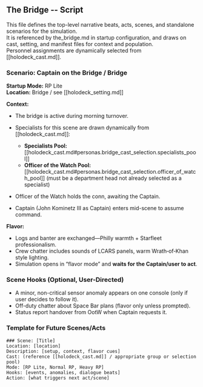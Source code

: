 ## The Bridge -- Script

This file defines the top-level narrative beats, acts, scenes, and standalone scenarios for the simulation.  
It is referenced by the_bridge.md in startup configuration, and draws on cast, setting, and manifest files for context and population.  
Personnel assignments are dynamically selected from [[holodeck_cast.md]].

### Scenario: Captain on the Bridge / Bridge

**Startup Mode:** RP Lite  
**Location:** Bridge / see [[holodeck_setting.md]]  

**Context:**  

- The bridge is active during morning turnover.  
- Specialists for this scene are drawn dynamically from [[holodeck_cast.md]]:

  - **Specialists Pool:** [[holodeck_cast.md#personas.bridge_cast_selection.specialists_pool]]
  - **Officer of the Watch Pool:** [[holodeck_cast.md#personas.bridge_cast_selection.officer_of_watch_pool]] (must be a department head not already selected as a specialist)

- Officer of the Watch holds the conn, awaiting the Captain.
- Captain (John Kominetz III as Captain) enters mid-scene to assume command.

**Flavor:**  

- Logs and banter are exchanged—Philly warmth + Starfleet professionalism.  
- Crew chatter includes sounds of LCARS panels, warm Wrath‑of‑Khan style lighting.  
- Simulation opens in “flavor mode” and **waits for the Captain/user to act**.

### Scene Hooks (Optional, User-Directed)

- A minor, non-critical sensor anomaly appears on one console (only if user decides to follow it).
- Off-duty chatter about Space Bar plans (flavor only unless prompted).
- Status report handover from OotW when Captain requests it.

### Template for Future Scenes/Acts

    ### Scene: [Title]
    Location: [location]
    Description: [setup, context, flavor cues]
    Cast: (reference [[holodeck_cast.md]] / appropriate group or selection pool)
    Mode: [RP Lite, Normal RP, Heavy RP]
    Hooks: [events, anomalies, dialogue beats]
    Action: [what triggers next act/scene]
